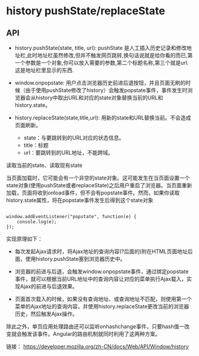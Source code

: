 
# history pushState/replaceState


## API


- history.pushState(state, title, url): pushState 是人工插入历史记录和修改地址栏,此时地址栏虽然修改,但并不触发网页跳转,换句话说就是给你看的而已,第一个参数是一个对象,你可以放入需要的参数,第二个标题名称,第三个就是url.这是地址栏里显示的东西.

- window.onpopstate: 用户点击浏览器历史前进后退按钮，并且页面无刷的时候（由于使用pushState修改了history）会触发popstate事件，事件发生时浏览器会从history中取出URL和对应的state对象替换当前的URL和history.state。

- history.replaceState(state,title,url): 用新的state和URL替换当前。不会造成页面刷新。
    - state：与要跳转到的URL对应的状态信息。
    - title：标题
    - url：要跳转到的URL地址，不能跨域。

读取当前的state、读取现有state

当页面加载时，它可能会有一个非空的state对象。这可能发生在当页面设置一个state对象(使用pushState或者replaceState)之后用户重启了浏览器。当页面重新加载，页面将收到onload事件，但不会有popstate事件。然而，如果你读取history.state属性，将在popstate事件发生后得到这个state对象

```

window.addEventListener("popstate", function(e) {
    console.log(e);
});

```

实现原理如下：

- 每次发起Ajax请求时，将Ajax地址的查询内容(?后面的)附在HTML页面地址后面，使用history.pushState塞到浏览器历史中。

- 浏览器的前进与后退，会触发window.onpopstate事件，通过绑定popstate事件，就可以根据当前URL地址中的查询内容让对应的菜单执行Ajax载入，实现Ajax的前进与后退效果。

- 页面首次载入的时候，如果没有查询地址、或查询地址不匹配，则使用第一个菜单的Ajax地址的查询内容，并使用history.replaceState更改当前的浏览器历史，然后触发Ajax操作。

除此之外，单页应用处理路由还可以监听onhashchange事件，只要hash值一改变就会触发该事件。Angular的路由机制就同时利用了这两种方案。










链接： https://developer.mozilla.org/zh-CN/docs/Web/API/Window/history




